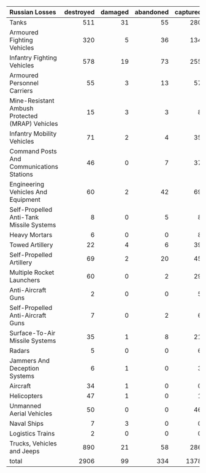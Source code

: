 | Russian Losses                                   |   destroyed |   damaged |   abandoned |   captured |   total |
|:-------------------------------------------------|------------:|----------:|------------:|-----------:|--------:|
| Tanks                                            |         511 |        31 |          55 |        280 |     877 |
| Armoured Fighting Vehicles                       |         320 |         5 |          36 |        134 |     495 |
| Infantry Fighting Vehicles                       |         578 |        19 |          73 |        255 |     925 |
| Armoured Personnel Carriers                      |          55 |         3 |          13 |         57 |     128 |
| Mine-Resistant Ambush Protected  (MRAP) Vehicles |          15 |         3 |           3 |          8 |      29 |
| Infantry Mobility Vehicles                       |          71 |         2 |           4 |         35 |     112 |
| Command Posts And Communications Stations        |          46 |         0 |           7 |         37 |      90 |
| Engineering Vehicles And Equipment               |          60 |         2 |          42 |         69 |     173 |
| Self-Propelled Anti-Tank Missile Systems         |           8 |         0 |           5 |          8 |      21 |
| Heavy Mortars                                    |           6 |         0 |           0 |          8 |      14 |
| Towed Artillery                                  |          22 |         4 |           6 |         39 |      71 |
| Self-Propelled Artillery                         |          69 |         2 |          20 |         45 |     136 |
| Multiple Rocket Launchers                        |          60 |         0 |           2 |         29 |      91 |
| Anti-Aircraft Guns                               |           2 |         0 |           0 |          5 |       7 |
| Self-Propelled Anti-Aircraft Guns                |           7 |         0 |           2 |          6 |      15 |
| Surface-To-Air Missile Systems                   |          35 |         1 |           8 |         21 |      65 |
| Radars                                           |           5 |         0 |           0 |          6 |      11 |
| Jammers And Deception Systems                    |           6 |         1 |           0 |          3 |      10 |
| Aircraft                                         |          34 |         1 |           0 |          0 |      35 |
| Helicopters                                      |          47 |         1 |           0 |          1 |      49 |
| Unmanned Aerial Vehicles                         |          50 |         0 |           0 |         46 |      96 |
| Naval Ships                                      |           7 |         3 |           0 |          0 |      10 |
| Logistics Trains                                 |           2 |         0 |           0 |          0 |       2 |
| Trucks, Vehicles and Jeeps                       |         890 |        21 |          58 |        286 |    1255 |
| total                                            |        2906 |        99 |         334 |       1378 |    4717 |